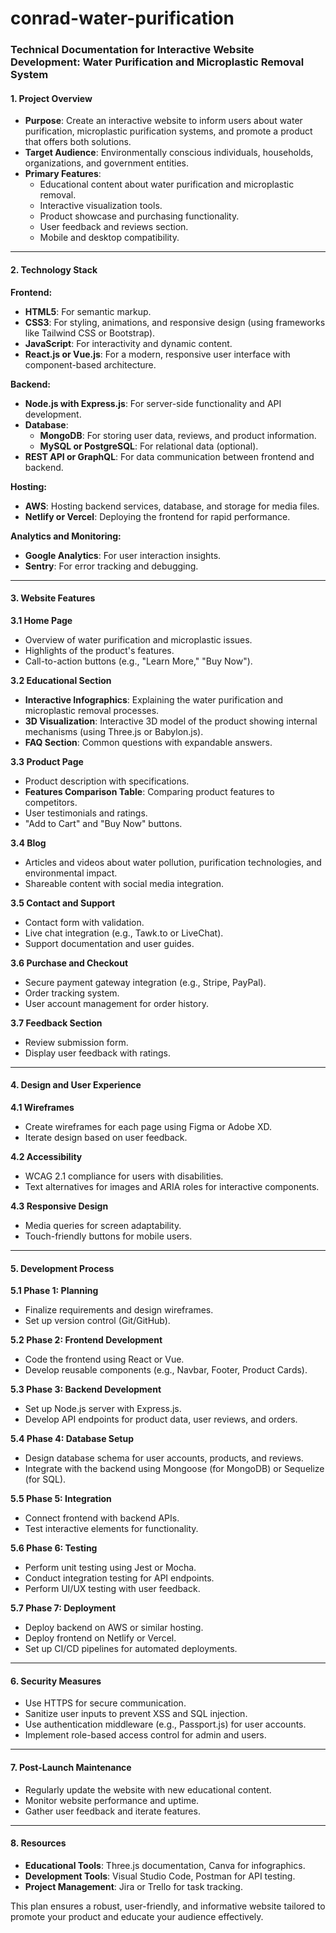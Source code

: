 # conrad-water-purification

### Technical Documentation for Interactive Website Development: Water Purification and Microplastic Removal System

#### 1. **Project Overview**
- **Purpose**: Create an interactive website to inform users about water purification, microplastic purification systems, and promote a product that offers both solutions.
- **Target Audience**: Environmentally conscious individuals, households, organizations, and government entities.
- **Primary Features**:
  - Educational content about water purification and microplastic removal.
  - Interactive visualization tools.
  - Product showcase and purchasing functionality.
  - User feedback and reviews section.
  - Mobile and desktop compatibility.

---

#### 2. **Technology Stack**
**Frontend:**
- **HTML5**: For semantic markup.
- **CSS3**: For styling, animations, and responsive design (using frameworks like Tailwind CSS or Bootstrap).
- **JavaScript**: For interactivity and dynamic content.
- **React.js or Vue.js**: For a modern, responsive user interface with component-based architecture.

**Backend:**
- **Node.js with Express.js**: For server-side functionality and API development.
- **Database**: 
  - **MongoDB**: For storing user data, reviews, and product information.
  - **MySQL or PostgreSQL**: For relational data (optional).
- **REST API or GraphQL**: For data communication between frontend and backend.

**Hosting:**
- **AWS**: Hosting backend services, database, and storage for media files.
- **Netlify or Vercel**: Deploying the frontend for rapid performance.

**Analytics and Monitoring:**
- **Google Analytics**: For user interaction insights.
- **Sentry**: For error tracking and debugging.

---

#### 3. **Website Features**
**3.1 Home Page**
- Overview of water purification and microplastic issues.
- Highlights of the product's features.
- Call-to-action buttons (e.g., "Learn More," "Buy Now").

**3.2 Educational Section**
- **Interactive Infographics**: Explaining the water purification and microplastic removal processes.
- **3D Visualization**: Interactive 3D model of the product showing internal mechanisms (using Three.js or Babylon.js).
- **FAQ Section**: Common questions with expandable answers.

**3.3 Product Page**
- Product description with specifications.
- **Features Comparison Table**: Comparing product features to competitors.
- User testimonials and ratings.
- "Add to Cart" and "Buy Now" buttons.

**3.4 Blog**
- Articles and videos about water pollution, purification technologies, and environmental impact.
- Shareable content with social media integration.

**3.5 Contact and Support**
- Contact form with validation.
- Live chat integration (e.g., Tawk.to or LiveChat).
- Support documentation and user guides.

**3.6 Purchase and Checkout**
- Secure payment gateway integration (e.g., Stripe, PayPal).
- Order tracking system.
- User account management for order history.

**3.7 Feedback Section**
- Review submission form.
- Display user feedback with ratings.

---

#### 4. **Design and User Experience**
**4.1 Wireframes**
- Create wireframes for each page using Figma or Adobe XD.
- Iterate design based on user feedback.

**4.2 Accessibility**
- WCAG 2.1 compliance for users with disabilities.
- Text alternatives for images and ARIA roles for interactive components.

**4.3 Responsive Design**
- Media queries for screen adaptability.
- Touch-friendly buttons for mobile users.

---

#### 5. **Development Process**
**5.1 Phase 1: Planning**
- Finalize requirements and design wireframes.
- Set up version control (Git/GitHub).

**5.2 Phase 2: Frontend Development**
- Code the frontend using React or Vue.
- Develop reusable components (e.g., Navbar, Footer, Product Cards).

**5.3 Phase 3: Backend Development**
- Set up Node.js server with Express.js.
- Develop API endpoints for product data, user reviews, and orders.

**5.4 Phase 4: Database Setup**
- Design database schema for user accounts, products, and reviews.
- Integrate with the backend using Mongoose (for MongoDB) or Sequelize (for SQL).

**5.5 Phase 5: Integration**
- Connect frontend with backend APIs.
- Test interactive elements for functionality.

**5.6 Phase 6: Testing**
- Perform unit testing using Jest or Mocha.
- Conduct integration testing for API endpoints.
- Perform UI/UX testing with user feedback.

**5.7 Phase 7: Deployment**
- Deploy backend on AWS or similar hosting.
- Deploy frontend on Netlify or Vercel.
- Set up CI/CD pipelines for automated deployments.

---

#### 6. **Security Measures**
- Use HTTPS for secure communication.
- Sanitize user inputs to prevent XSS and SQL injection.
- Use authentication middleware (e.g., Passport.js) for user accounts.
- Implement role-based access control for admin and users.

---

#### 7. **Post-Launch Maintenance**
- Regularly update the website with new educational content.
- Monitor website performance and uptime.
- Gather user feedback and iterate features.

---

#### 8. **Resources**
- **Educational Tools**: Three.js documentation, Canva for infographics.
- **Development Tools**: Visual Studio Code, Postman for API testing.
- **Project Management**: Jira or Trello for task tracking.

This plan ensures a robust, user-friendly, and informative website tailored to promote your product and educate your audience effectively.
